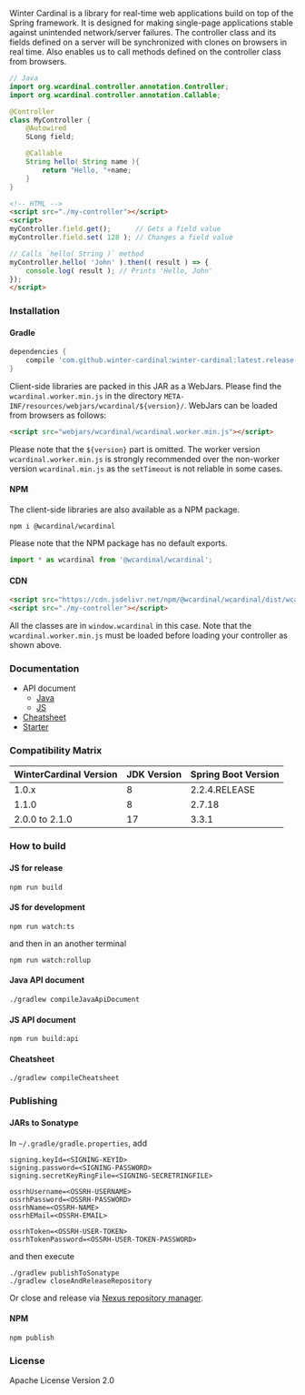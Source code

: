 Winter Cardinal is a library for real-time web applications build on top of the Spring framework.
It is designed for making single-page applications stable against unintended network/server failures.
The controller class and its fields defined on a server will be synchronized with clones on browsers in real time.
Also enables us to call methods defined on the controller class from browsers.

```java
// Java
import org.wcardinal.controller.annotation.Controller;
import org.wcardinal.controller.annotation.Callable;

@Controller
class MyController {
	@Autowired
	SLong field;

	@Callable
	String hello( String name ){
		return "Hello, "+name;
	}
}
```

```html
<!-- HTML -->
<script src="./my-controller"></script>
<script>
myController.field.get();      // Gets a field value
myController.field.set( 128 ); // Changes a field value

// Calls `hello( String )` method
myController.hello( 'John' ).then(( result ) => {
	console.log( result ); // Prints 'Hello, John'
});
</script>
```

### Installation

#### Gradle

```groovy
dependencies {
	compile 'com.github.winter-cardinal:winter-cardinal:latest.release'
}
```

Client-side libraries are packed in this JAR as a WebJars.
Please find the `wcardinal.worker.min.js` in the directory `META-INF/resources/webjars/wcardinal/${version}/`.
WebJars can be loaded from browsers as follows:

```html
<script src="webjars/wcardinal/wcardinal.worker.min.js"></script>
```

Please note that the `${version}` part is omitted. The worker version `wcardinal.worker.min.js` is strongly recommended over the non-worker version `wcardinal.min.js` as the `setTimeout` is not reliable in some cases.

#### NPM

The client-side libraries are also available as a NPM package.

```shell
npm i @wcardinal/wcardinal
```

Please note that the NPM package has no default exports.

```javascript
import * as wcardinal from '@wcardinal/wcardinal';
```

#### CDN

```html
<script src="https://cdn.jsdelivr.net/npm/@wcardinal/wcardinal/dist/wcardinal.worker.min.js"></script>
<script src="./my-controller"></script>
```

All the classes are in `window.wcardinal` in this case.
Note that the `wcardinal.worker.min.js` must be loaded before loading your controller as shown above.

### Documentation

* API document
	* [Java](https://winter-cardinal.github.io/winter-cardinal/api/java/)
	* [JS](https://winter-cardinal.github.io/winter-cardinal/api/js/)
* [Cheatsheet](https://winter-cardinal.github.io/winter-cardinal/cheatsheet/all-in-one.html)
* [Starter](https://github.com/winter-cardinal/winter-cardinal-starter)

### Compatibility Matrix

|WinterCardinal Version|JDK Version        |Spring Boot Version |
|--                    |--                 |--                  |
|1.0.x                 |8                  |2.2.4.RELEASE       |
|1.1.0                 |8                  |2.7.18              |
|2.0.0 to 2.1.0        |17                 |3.3.1               |

### How to build

#### JS for release

```shell
npm run build
```

#### JS for development

```shell
npm run watch:ts
```

and then in an another terminal

```shell
npm run watch:rollup
```

#### Java API document

```shell
./gradlew compileJavaApiDocument
```

#### JS API document

```shell
npm run build:api
```

#### Cheatsheet

```shell
./gradlew compileCheatsheet
```

### Publishing

#### JARs to Sonatype

In `~/.gradle/gradle.properties`, add

```shell
signing.keyId=<SIGNING-KEYID>
signing.password=<SIGNING-PASSWORD>
signing.secretKeyRingFile=<SIGNING-SECRETRINGFILE>

ossrhUsername=<OSSRH-USERNAME>
ossrhPassword=<OSSRH-PASSWORD>
ossrhName=<OSSRH-NAME>
ossrhEMail=<OSSRH-EMAIL>

ossrhToken=<OSSRH-USER-TOKEN>
ossrhTokenPassword=<OSSRH-USER-TOKEN-PASSWORD>
```

and then execute

```shell
./gradlew publishToSonatype
./gradlew closeAndReleaseRepository
```

Or close and release via [Nexus repository manager](https://oss.sonatype.org/).

#### NPM

```shell
npm publish
```

### License

Apache License Version 2.0
